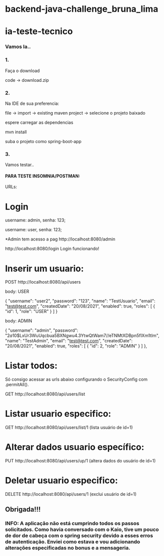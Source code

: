 # backend-java-challenge_bruna_lima

# ia-teste-tecnico

<h3>Vamos la..</h3>

<h3>1.</h3> Faça o download

code -> download.zip

<h3>2.</h3> Na IDE de sua preferencia:

file -> import -> existing maven project -> selecione o projeto baixado

espere carregar as dependencias

mvn install

suba o projeto como spring-boot-app

<h3>3.</h3> Vamos testar..

<h4>PARA TESTE INSOMNIA/POSTMAN:</h4> 

URLs: 

#  Login

username: admin, senha: 123; 

username: user, senha: 123;

*Admin tem acesso a pag http://localhost:8080/admin

http://localhost:8080/login Login funcionando!


#  Inserir um usuario:

POST http://localhost:8080/api/users

body: USER

{
  "username": "user2",
  "password": "123",
  "name": "TestUsuario",
  "email": "test@test.com",
  "createdDate": "20/08/2021",
  "enabled": true,
  "roles": [
    {
      "id": 1,
      "role": "USER"
    }
  ]
}

body: ADMIN

 {
    "username": "admin",
    "password": "$2a$10$LxUr3WuUqcbua5BXNgwu4.3YtwQtWam7//eTNMtXDBpn5flXm1tIm",
    "name": "TestAdmin",
    "email": "test@test.com",
    "createdDate": "20/08/2021",
    "enabled": true,
    "roles": [
      {
        "id": 2,
        "role": "ADMIN"
      }
    ]
  },


#  Listar todos:

Só consigo acessar as urls abaixo configurando o SecurityConfig com .permitAll().

GET http://localhost:8080/api/users/list

#  Listar usuario especifico:

GET http://localhost:8080/api/users/list/1
(lista usuário de id=1)

#  Alterar dados usuario específico:

PUT http://localhost:8080/api/users/up/1
(altera dados do usuário de id=1)

#  Deletar usuario especifico:

DELETE http://localhost:8080/api/users/1
(exclui usuário de id=1)


<h2>Obrigada!!!</h2>

<h3>INFO: A aplicação não está cumprindo todos os passos solicitados. Como havia conversado com o Kaio, tive um pouco de dor de cabeça com o spring security devido a esses erros de autenticação. Enviei como estava e vou adicionando alterações especificadas no bonus e a mensageria.</h3>

